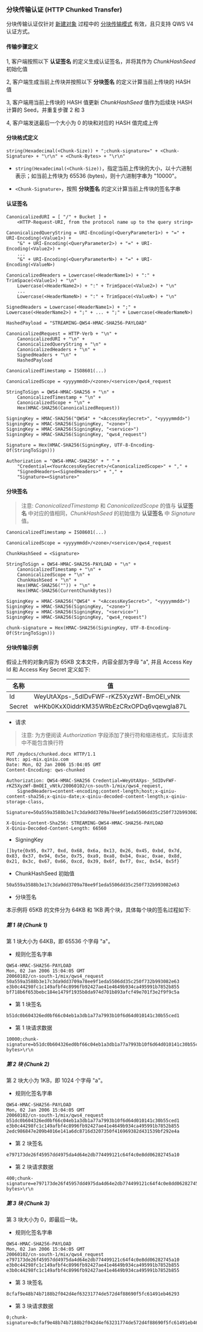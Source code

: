 ### 分块传输认证 (HTTP Chunked Transfer)

分块传输认证仅针对 [新建对象](object_put.md) 过程中的 [分块传输模式](object_put_chunked.md) 有效，且只支持 QWS V4 认证方式。

#### 传输步骤定义

1, 客户端按照以下 **认证签名** 的定义生成认证签名，并将其作为 *ChunkHashSeed* 初始化值

2, 客户端生成当前上传块并按照以下 **分块签名** 的定义计算当前上传块的 HASH 值

3, 客户端用当前上传块的 HASH 值更新 *ChunkHashSeed* 值作为后续块 HASH 计算的 Seed，并重复步骤 2 和 3

4, 客户端发送最后一个大小为 0 的块和对应的 HASH 值完成上传

#### 分块格式定义

    string(Hexadecimal(<Chunk-Size)) + ";chunk-signature=" + <Chunk-Signature> + "\r\n" + <Chunk-Bytes> + "\r\n"

- `string(Hexadecimal(<Chunk-Size))`，指定当前上传块的大小，以十六进制表示；如当前上传块为 65536 (bytes)，则十六进制字串为 "10000"。

- `<Chunk-Signature>`，按照 **分块签名** 的定义计算当前上传块的签名字串

#### 认证签名

    CanonicalizedURI = [ "/" + Bucket ] +
        <HTTP-Request-URI, from the protocol name up to the query string>

    CanonicalizedQueryString = URI-Encoding(<QueryParameter1>) + "=" + URI-Encoding(<Value1>) +
        "&" + URI-Encoding(<QueryParameter2>) + "=" + URI-Encoding(<Value2>) +
        ...
        "&" + URI-Encoding(<QueryParameterN>) + "=" + URI-Encoding(<ValueN>)

    CanonicalizedHeaders = Lowercase(<HeaderName1>) + ":" + TrimSpace(<Value1>) + "\n"
        Lowercase(<HeaderName2>) + ":" + TrimSpace(<Value2>) + "\n"
        ...
        Lowercase(<HeaderNameN>) + ":" + TrimSpace(<ValueN>) + "\n"

    SignedHeaders = Lowercase(<HeaderName1>) + ";" + Lowercase(<HeaderName2>) + ";" + ... + ";" + Lowercase(<HeaderNameN>)

    HashedPayload = "STREAMING-QWS4-HMAC-SHA256-PAYLOAD"

    CanonicalizedRequest = HTTP-Verb + "\n" +
        CanonicalizedURI + "\n" +
        CanonicalizedQueryString + "\n" +
        CanonicalizedHeaders + "\n" +
        SignedHeaders + "\n" +
        HashedPayload

    CanonicalizedTimestamp = ISO8601(...)

    CanonicalizedScope = <yyyymmdd>/<zone>/<service>/qws4_request

    StringToSign = QWS4-HMAC-SHA256 + "\n" +
        CanonicalizedTimestamp + "\n" +
        CanonicalizedScope + "\n" +
        Hex(HMAC-SHA256(CanonicalizedRequest))

    SigningKey = HMAC-SHA256("QWS4" + "<AccessKeySecret>", "<yyyymmdd>")
    SigningKey = HMAC-SHA256(SigningKey, "<zone>")
    SigningKey = HMAC-SHA256(SigningKey, "<service>")
    SigningKey = HMAC-SHA256(SigningKey, "qws4_request")

    Signature = Hex(HMAC-SHA256(SigningKey, UTF-8-Encoding-Of(StringToSign)))

    Authorization = "QWS4-HMAC-SHA256" + " " +
        "Credential=<YourAccessKeySecret>/<CanonicalizedScope>" + "," +
        "SignedHeaders=<SignedHeaders>" + "," +
        "Signature=<Signature>"

#### 分块签名

> 注意: *CanonicalizedTimestamp* 和 *CanonicalizedScope* 的值与 **认证签名** 中对应的值相同，*ChunkHashSeed* 的初始值为 **认证签名** 中 *Signature* 值。

    CanonicalizedTimestamp = ISO8601(...)

    CanonicalizedScope = <yyyymmdd>/<zone>/<service>/qws4_request

    ChunkHashSeed = <Signature>

    StringToSign = QWS4-HMAC-SHA256-PAYLOAD + "\n" +
        CanonicalizedTimestamp + "\n" +
        CanonicalizedScope + "\n" +
        ChunkHashSeed + "\n" +
        Hex(HMAC-SHA256("")) + "\n" +
        Hex(HMAC-SHA256(CurrentChunkBytes))

    SigningKey = HMAC-SHA256("QWS4" + "<AccessKeySecret>", "<yyyymmdd>")
    SigningKey = HMAC-SHA256(SigningKey, "<zone>")
    SigningKey = HMAC-SHA256(SigningKey, "<service>")
    SigningKey = HMAC-SHA256(SigningKey, "qws4_request")

    chunk-signature = Hex(HMAC-SHA256(SigningKey, UTF-8-Encoding-Of(StringToSign)))

#### 分块传输示例

假设上传的对象内容为 65KB 文本文件，内容全部为字母 "a", 并且 Access Key Id 和 Access Key Secret 定义如下:

名称 | 值
---- | ----
Id | WeyUtAXps-_5dIDvFWF-rKZ5XyzWf-BmOEI_vNtk
Secret | wHKb0KxX0iddrKM35WRbEzCRxOPDq6vqewgla87L

- 请求

> 注意: 为方便阅读 *Authorization* 字段添加了换行符和缩进格式，实际请求中不能包含换行符

```
PUT /mydocs/chunked.docx HTTP/1.1
Host: api-mix.qiniu.com
Date: Mon, 02 Jan 2006 15:04:05 GMT
Content-Encoding: qws-chunked

Authorization: QWS4-HMAC-SHA256 Credential=WeyUtAXps-_5dIDvFWF-rKZ5XyzWf-BmOEI_vNtk/20060102/cn-south-1/mix/qws4_request,
    SignedHeaders=content-encoding;content-length;host;x-qiniu-content-sha256;x-qiniu-date;x-qiniu-decoded-content-length;x-qiniu-storage-class,
    Signature=50a559a3588b3e17c3da9dd3709a78ee9f1eda5506dd35c250f732b993082e63

X-Qiniu-Content-Sha256: STREAMING-QWS4-HMAC-SHA256-PAYLOAD
X-Qiniu-Decoded-Content-Length: 66560
```

- SigningKey

```
[]byte{0x95, 0x77, 0xd, 0x68, 0x6a, 0x13, 0x26, 0x45, 0xbd, 0x7d, 0x83, 0x37, 0x94, 0x5e, 0x75, 0xa9, 0xa8, 0xb4, 0xac, 0xae, 0x8d, 0x21, 0x3c, 0x67, 0x66, 0xcd, 0x39, 0x6f, 0xf7, 0xc, 0x54, 0x5f}
```

- ChunkHashSeed 初始值

```
50a559a3588b3e17c3da9dd3709a78ee9f1eda5506dd35c250f732b993082e63
```

- 分块签名

本示例将 65KB 的文件分为 64KB 和 1KB 两个块，具体每个块的签名过程如下:

##### 第 1 块 (Chunk 1)

第 1 块大小为 64KB，即 65536 个字母 "a"。

- 规则化签名字串

```
QWS4-HMAC-SHA256-PAYLOAD
Mon, 02 Jan 2006 15:04:05 GMT
20060102/cn-south-1/mix/qws4_request
50a559a3588b3e17c3da9dd3709a78ee9f1eda5506dd35c250f732b993082e63
e3b0c44298fc1c149afbf4c8996fb92427ae41e4649b934ca495991b7852b855
bf718b6f653bebc184e1479f1935b8da974d701b893afcf49e701f3e2f9f9c5a
```

- 第 1 块签名

```
b51dc0b604326ed0bf66c04eb1a3db1a77a7993b10f6d64d010141c30b55ced1
```

- 第 1 块请求数据

```
10000;chunk-signature=b51dc0b604326ed0bf66c04eb1a3db1a77a7993b10f6d64d010141c30b55ced1\r\n<65536-bytes>\r\n
```

##### 第 2 块 (Chunk 2)

第 2 块大小为 1KB，即 1024 个字母 "a"。

- 规则化签名字串

```
QWS4-HMAC-SHA256-PAYLOAD
Mon, 02 Jan 2006 15:04:05 GMT
20060102/cn-south-1/mix/qws4_request
b51dc0b604326ed0bf66c04eb1a3db1a77a7993b10f6d64d010141c30b55ced1
e3b0c44298fc1c149afbf4c8996fb92427ae41e4649b934ca495991b7852b855
2edc986847e209b4016e141a6dc8716d3207350f416969382d431539bf292e4a
```

- 第 2 块签名

```
e797173de26f45957dd4975da4d64e2db774499121c64f4c0e8dd06282745a10
```

- 第 2 块请求数据

```
400;chunk-signature=e797173de26f45957dd4975da4d64e2db774499121c64f4c0e8dd06282745a10\r\n<1024-bytes>\r\n
```

##### 第 3 块 (Chunk 3)

第 3 块大小为 0，即最后一块。

- 规则化签名字串

```
QWS4-HMAC-SHA256-PAYLOAD
Mon, 02 Jan 2006 15:04:05 GMT
20060102/cn-south-1/mix/qws4_request
e797173de26f45957dd4975da4d64e2db774499121c64f4c0e8dd06282745a10
e3b0c44298fc1c149afbf4c8996fb92427ae41e4649b934ca495991b7852b855
e3b0c44298fc1c149afbf4c8996fb92427ae41e4649b934ca495991b7852b855
```

- 第 3 块签名

```
8cfaf9e48b74b7188b2f042d4ef63231774de572d4f88690f5fc61491eb46293
```

- 第 3 块请求数据

```
0;chunk-signature=8cfaf9e48b74b7188b2f042d4ef63231774de572d4f88690f5fc61491eb46293\r\n\r\n
```

